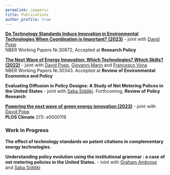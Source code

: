 ```yaml
---
permalink: /papers/
title: Publications
author_profile: true
---
```


**[Do Technology Standards Induce Innovation in Environmental Technologies When Coordination is Important? (2023)](https://myriamgz.github.io\files\w30872.pdf)** - joint with [David Popp](https://www.maxwell.syr.edu/directory/david-popp)  
NBER Working Papers Nr.30872, Accepted at **Research Policy**

**[The Next Wave of Energy Innovation: Which Technologies? Which Skills? (2022)](https://myriamgz.github.io\files\w30343.pdf)** - joint with [David Popp](https://www.maxwell.syr.edu/directory/david-popp), [Giovanni Marin](https://www.uniurb.it/persone/giovanni-marin) and [Francesco Vona](https://sites.google.com/view/francescovona/home)  
NBER Working Papers Nr.30343. Accepted at **Review of Environmental Economics and Policy**

**Evaluating Diffusion in Policy Designs: A Study of Net Metering Polices in the United States** - joint with [Saba Siddiki](https://www.maxwell.syr.edu/directory/saba-siddiki). Forthcoming, **Review of Policy Research**

**[Powering the next wave of green energy innovation (2023)](https://journals.plos.org/climate/article?id=10.1371/journal.pclm.0000119)** - joint with [David Popp](https://www.maxwell.syr.edu/directory/david-popp)    
**PLOS Climate** 2(1): e0000119


### Work in Progress

**The effect of technology standards on patent citations in complementary energy technologies.**

**Understanding policy evolution using the institutional grammar : a case of net metering policies in the United States.** -  ioint with [Graham Ambrose](https://www.gambrose.com/ambrose-home) and [Saba Siddiki](https://www.maxwell.syr.edu/directory/saba-siddiki)
